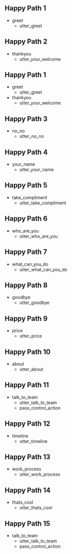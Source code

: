 ## Happy Path 1
* greet
  - utter_greet

## Happy Path 2
* thankyou
  - utter_your_welcome
  
## Happy Path 1
* greet
  - utter_greet
* thankyou
  - utter_your_welcome
  
## Happy Path 3
* no_no
  - utter_no_no
 
## Happy Path 4
* your_name
  - utter_your_name
  
## Happy Path 5
* take_compliment
  - utter_take_compliment
  
## Happy Path 6
* who_are_you
  - utter_who_are_you
  
## Happy Path 7
* what_can_you_do
  - utter_what_can_you_do
  
## Happy Path 8
* goodbye
  - utter_goodbye

## Happy Path 9
* price
  - utter_price
  
## Happy Path 10
* about
  - utter_about
  
## Happy Path 11
* talk_to_team
  - utter_talk_to_team
  - pass_control_action
  
## Happy Path 12
* timeline
  - utter_timeline

## Happy Path 13
* work_process
  - utter_work_process
  
## Happy Path 14
* thats_cool
  - utter_thats_cool
  
## Happy Path 15 
* talk_to_team
  - utter_talk_to_team
  - pass_control_action
  


   
  
 